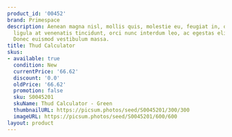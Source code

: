 ```yaml
---
product_id: '00452'
brand: Primespace
description: Aenean magna nisl, mollis quis, molestie eu, feugiat in, orci. Duis vulputate,
  ligula at venenatis tincidunt, orci nunc interdum leo, ac egestas elit sem ut lacus.
  Donec euismod vestibulum massa.
title: Thud Calculator
skus:
- available: true
  condition: New
  currentPrice: '66.62'
  discount: '0.0'
  oldPrice: '66.62'
  promotion: false
  sku: S0045201
  skuName: Thud Calculator - Green
  thumbnailURL: https://picsum.photos/seed/S0045201/300/300
  imageURL: https://picsum.photos/seed/S0045201/600/600
layout: product
---
```

